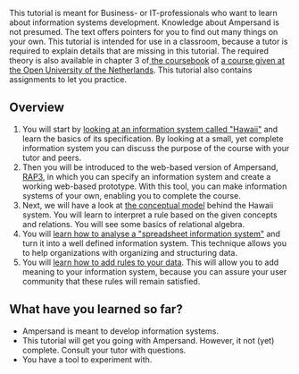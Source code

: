 This tutorial is meant for Business- or IT-professionals who want to learn about information systems development. Knowledge about Ampersand is not presumed. The text offers pointers for you to find out many things on your own. This tutorial is intended for use in a classroom, because a tutor is required to explain details that are missing in this tutorial. The required theory is also available in chapter 3 of[ the coursebook](http://citeseerx.ist.psu.edu/viewdoc/download?doi=10.1.1.127.1930&rep=rep1&type=pdf) of [a course given at the Open University of the Netherlands](http://portal.ou.nl/web/rule-based-design-for-cs/cursusinformatie). This tutorial also contains assignments to let you practice.

## Overview

1. You will start by [looking at an information system called "Hawaii"](/tutorial/what-is-an-information-system.md) and learn the basics of its specification. By looking at a small, yet complete information system you can discuss the purpose of the course with your tutor and peers.
2. Then you will be introduced to the web-based version of Ampersand, [RAP3](/tutorial/rap3.md), in which you can specify an  information system and create a working web-based prototype. With this tool, you can make information systems of your own, enabling you to complete the course.
3. Next, we will have a look at [the conceptual model](/tutorial/Conceptual_model_hawaii.md "The model") behind the Hawaii system. You will learn to interpret a rule based on the given concepts and relations. You will see some basics of relational algebra. 
4. You will [learn how to analyse a "spreadsheet information system"](/tutorial/data-in-spreadsheets.md) and turn it into a well defined information system. This technique allows you to help organizations with organizing and structuring data.
5. You will [learn how to add rules to your data](/tutorial/rules.md). This will allow you to add meaning to your information system, because you can assure your user community that these rules will remain satisfied.

## What have you learned so far?

* Ampersand is meant to develop information systems.
* This tutorial will get you going with Ampersand. However, it not \(yet\) complete. Consult your tutor with questions.
* You have a tool to experiment with.



